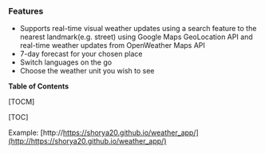 ### Features

- Supports real-time visual weather updates using a search feature to the nearest landmark(e.g. street) using Google Maps GeoLocation API and real-time weather updates from OpenWeather Maps API
- 7-day forecast for your chosen place
- Switch languages on the go
- Choose the weather unit you wish to see



**Table of Contents**

[TOCM]

[TOC]

Example: [http://https://shorya20.github.io/weather_app/](http://https://shorya20.github.io/weather_app/)

